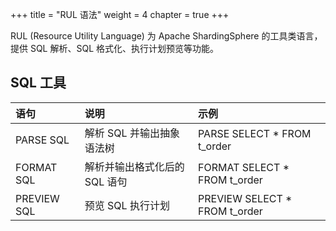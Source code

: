 +++
title = "RUL 语法"
weight = 4
chapter = true
+++

RUL (Resource Utility Language) 为 Apache ShardingSphere 的工具类语言，提供 SQL 解析、SQL 格式化、执行计划预览等功能。

## SQL 工具

| 语句                 | 说明                      | 示例                           |
|:--------------------|:-------------------------|:------------------------------|
| PARSE SQL           | 解析 SQL 并输出抽象语法树    | PARSE SELECT * FROM t_order   |
| FORMAT SQL          | 解析并输出格式化后的 SQL 语句 | FORMAT SELECT * FROM t_order  |
| PREVIEW SQL         | 预览 SQL 执行计划           | PREVIEW SELECT * FROM t_order |
